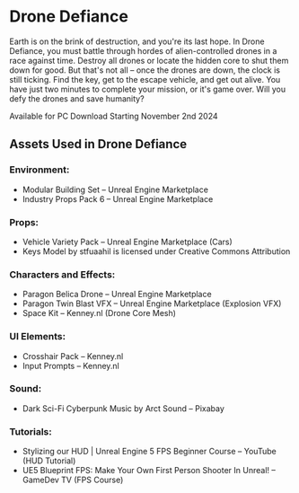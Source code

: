 # Drone Defiance

Earth is on the brink of destruction, and you're its last hope. In Drone Defiance, you must battle through hordes of alien-controlled drones in a race against time. Destroy all drones or locate the hidden core to shut them down for good. But that's not all – once the drones are down, the clock is still ticking. Find the key, get to the escape vehicle, and get out alive. You have just two minutes to complete your mission, or it's game over. Will you defy the drones and save humanity?

Available for PC Download Starting November 2nd 2024

## Assets Used in Drone Defiance

### Environment:
- Modular Building Set – Unreal Engine Marketplace
- Industry Props Pack 6 – Unreal Engine Marketplace
### Props:
- Vehicle Variety Pack – Unreal Engine Marketplace (Cars)
- Keys Model by stfuaahil is licensed under Creative Commons Attribution
### Characters and Effects:
- Paragon Belica Drone – Unreal Engine Marketplace
- Paragon Twin Blast VFX – Unreal Engine Marketplace (Explosion VFX)
- Space Kit – Kenney.nl (Drone Core Mesh)
### UI Elements:
- Crosshair Pack – Kenney.nl
- Input Prompts – Kenney.nl
### Sound:
- Dark Sci-Fi Cyberpunk Music by Arct Sound – Pixabay
### Tutorials:
- Stylizing our HUD | Unreal Engine 5 FPS Beginner Course – YouTube (HUD Tutorial)
- UE5 Blueprint FPS: Make Your Own First Person Shooter In Unreal! – GameDev TV (FPS Course)
